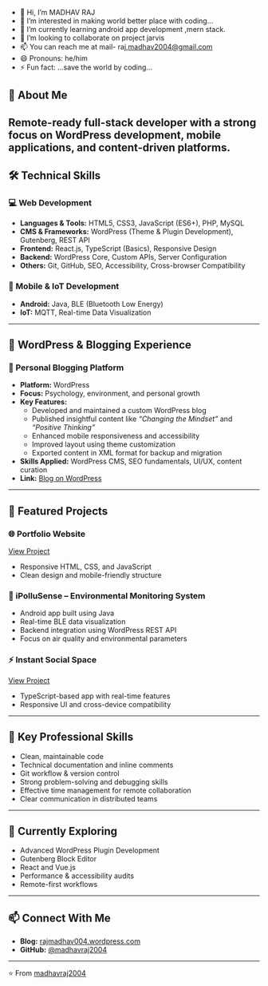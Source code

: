 - 👋 Hi, I’m MADHAV RAJ
- 👀 I’m interested in making world better place with coding...
- 🌱 I’m currently learning android app development ,mern stack.
- 💞️ I’m looking to collaborate on project jarvis 
- 📫 You can reach me at mail- raj,madhav2004@gmail.com
- 😄 Pronouns: he/him
- ⚡ Fun fact: ...save the world by coding...

<!---
madhavraj2004/madhavraj2004 is a ✨ special ✨ repository because its `README.md` (this file) appears on your GitHub profile.
You can click the Preview link to take a look at your changes.
--->


## 🚀 About Me  
Remote-ready full-stack developer with a strong focus on **WordPress development**, **mobile applications**, and **content-driven platforms**. 
---

## 🛠️ Technical Skills  

### 💻 Web Development  
- **Languages & Tools:** HTML5, CSS3, JavaScript (ES6+), PHP, MySQL  
- **CMS & Frameworks:** WordPress (Theme & Plugin Development), Gutenberg, REST API  
- **Frontend:** React.js, TypeScript (Basics), Responsive Design  
- **Backend:** WordPress Core, Custom APIs, Server Configuration  
- **Others:** Git, GitHub, SEO, Accessibility, Cross-browser Compatibility  

### 📱 Mobile & IoT Development  
- **Android:** Java, BLE (Bluetooth Low Energy)  
- **IoT:** MQTT, Real-time Data Visualization  

---

## 💼 WordPress & Blogging Experience  

### 📝 Personal Blogging Platform  
- **Platform:** WordPress  
- **Focus:** Psychology, environment, and personal growth  
- **Key Features:**  
  - Developed and maintained a custom WordPress blog  
  - Published insightful content like *“Changing the Mindset”* and *“Positive Thinking”*  
  - Enhanced mobile responsiveness and accessibility  
  - Improved layout using theme customization  
  - Exported content in XML format for backup and migration  
- **Skills Applied:** WordPress CMS, SEO fundamentals, UI/UX, content curation  
- **Link:** [Blog on WordPress](https://rajmadhav004.wordpress.com/)  

---

## 🔭 Featured Projects  

### 🌐 Portfolio Website  
[View Project](https://github.com/madhavraj2004/portfolio_website)  
- Responsive HTML, CSS, and JavaScript      
- Clean design and mobile-friendly structure  

### 📱 iPolluSense – Environmental Monitoring System  
- Android app built using Java  
- Real-time BLE data visualization  
- Backend integration using WordPress REST API  
- Focus on air quality and environmental parameters  

### ⚡ Instant Social Space  
[View Project](https://github.com/madhavraj2004/instant-social-space)  
- TypeScript-based app with real-time features  
- Responsive UI and cross-device compatibility  

---

## 🎯 Key Professional Skills  
- Clean, maintainable code  
- Technical documentation and inline comments  
- Git workflow & version control  
- Strong problem-solving and debugging skills  
- Effective time management for remote collaboration  
- Clear communication in distributed teams  

---

## 🌱 Currently Exploring  
- Advanced WordPress Plugin Development  
- Gutenberg Block Editor  
- React and Vue.js  
- Performance & accessibility audits  
- Remote-first workflows  

---

## 📫 Connect With Me  
- **Blog:** [rajmadhav004.wordpress.com](https://rajmadhav004.wordpress.com/)  
- **GitHub:** [@madhavraj2004](https://github.com/madhavraj2004)  
 

---
<!---
## 📊 GitHub Activity  
![Madhav's GitHub stats](https://github-readme-stats.vercel.app/api?username=madhavraj2004&show_icons=true&theme=radical)  
![Top Languages](https://github-readme-stats.vercel.app/api/top-langs/?username=madhavraj2004&layout=compact&theme=radical)
--->


⭐️ From [madhavraj2004](https://github.com/madhavraj2004)
